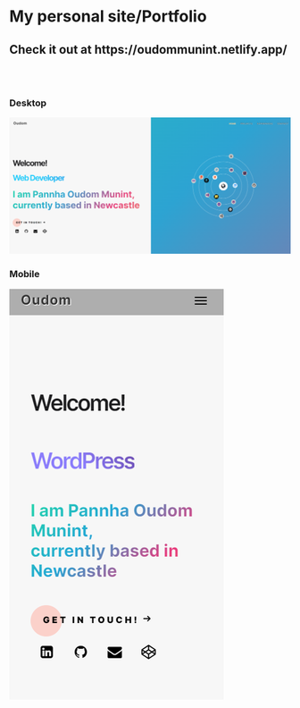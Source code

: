  <h1>
        My personal site/Portfolio
    </h1>
    <h2>
 <strong> Check it out at </strong> https://oudommunint.netlify.app/
 <br>
 <br>
 <br>
 <h3>Desktop</h3>
 <img src="/images/gitHero.png"/>
 <h3>Mobile</h3>
 <img src="/images/gitHeroMobile.png"/>
    </h2>
   
